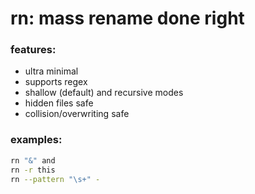 # rn: mass rename done right


### features:
+ ultra minimal
+ supports regex
+ shallow (default) and recursive modes
+ hidden files safe
+ collision/overwriting safe


### examples:
```bash
rn "&" and
rn -r this
rn --pattern "\s+" -
```
